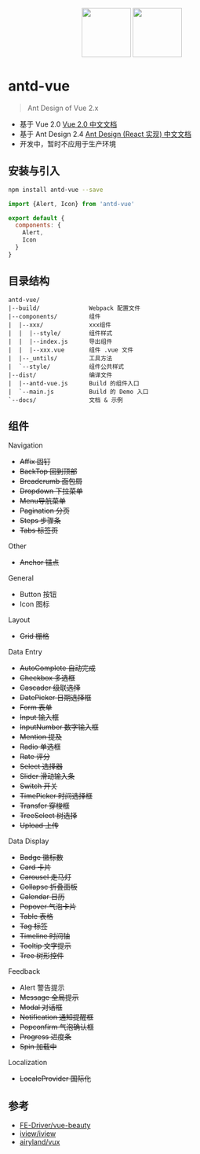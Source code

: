 <p align="center">
  <img width="100" src="https://t.alipayobjects.com/images/rmsweb/T11aVgXc4eXXXXXXXX.svg"/>
  <img width="100" src="http://cn.vuejs.org/images/logo.png"/>
</div>

# antd-vue

> Ant Design of Vue 2.x

* 基于 Vue 2.0 [Vue 2.0 中文文档](http://cn.vuejs.org/v2/guide/)
* 基于 Ant Design 2.4 [Ant Design (React 实现) 中文文档](https://ant.design/docs/react/introduce)
* 开发中，暂时不应用于生产环境

## 安装与引入

```bash
npm install antd-vue --save
```

```js
import {Alert, Icon} from 'antd-vue'

export default {
  components: {
    Alert,
    Icon
  }
}
```

## 目录结构

```
antd-vue/
|--build/              Webpack 配置文件
|--components/         组件
|  |--xxx/             xxx组件
|  |  |--style/        组件样式
|  |  |--index.js      导出组件
|  |  |--xxx.vue       组件 .vue 文件
|  |--_untils/         工具方法
|  `--style/           组件公共样式
|--dist/               编译文件
|  |--antd-vue.js      Build 的组件入口
|  `--main.js          Build 的 Demo 入口
`--docs/               文档 & 示例
```

## 组件

Navigation
* ~~Affix 固钉~~
* ~~BackTop 回到顶部~~
* ~~Breadcrumb 面包屑~~
* ~~Dropdown 下拉菜单~~
* ~~Menu导航菜单~~
* ~~Pagination 分页~~
* ~~Steps 步骤条~~
* ~~Tabs 标签页~~

Other
* ~~Anchor 锚点~~

General
* Button 按钮
* Icon 图标

Layout
* ~~Grid 栅格~~

Data Entry
* ~~AutoComplete 自动完成~~
* ~~Checkbox 多选框~~
* ~~Cascader 级联选择~~
* ~~DatePicker 日期选择框~~
* ~~Form 表单~~
* ~~Input 输入框~~
* ~~InputNumber 数字输入框~~
* ~~Mention 提及~~
* ~~Radio 单选框~~
* ~~Rate 评分~~
* ~~Select 选择器~~
* ~~Slider 滑动输入条~~
* ~~Switch 开关~~
* ~~TimePicker 时间选择框~~
* ~~Transfer 穿梭框~~
* ~~TreeSelect 树选择~~
* ~~Upload 上传~~

Data Display
* ~~Badge 徽标数~~
* ~~Card 卡片~~
* ~~Carousel 走马灯~~
* ~~Collapse 折叠面板~~
* ~~Calendar 日历~~
* ~~Popover 气泡卡片~~
* ~~Table 表格~~
* ~~Tag 标签~~
* ~~Timeline 时间轴~~
* ~~Tooltip 文字提示~~
* ~~Tree 树形控件~~

Feedback
* Alert 警告提示
* ~~Message 全局提示~~
* ~~Modal 对话框~~
* ~~Notification 通知提醒框~~
* ~~Popconfirm 气泡确认框~~
* ~~Progress 进度条~~
* ~~Spin 加载中~~

Localization
* ~~LocaleProvider 国际化~~

## 参考

* [FE-Driver/vue-beauty](https://github.com/FE-Driver/vue-beauty)
* [iview/iview](https://github.com/iview/iview)
* [airyland/vux](https://github.com/airyland/vux)